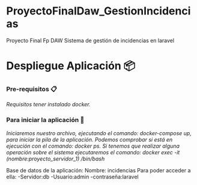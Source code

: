 # ProyectoFinalDaw_GestionIncidencias
Proyecto Final Fp DAW
Sistema de gestión de incidencias en laravel

# Despliegue Aplicación 📦
### Pre-requisitos 📋
_Requisitos tener instalado docker._
### Para iniciar la aplicación 🔧

_Iniciaremos nuestro archivo, ejecutando el comando: docker-compose up, para iniciar la pila de la aplicación._
_Podemos comprobar si está en ejecución con el comando: docker ps._
_Si tenemos que realizar alguna operación sobre el sistema ejecutaremos el comando: docker exec -it (nombre:proyecto_servidor_1) /bin/bash_

Base de datos de la aplicación:
Nombre: incidencias
Para poder acceder a ella:
-Servidor:db
-Usuario:admin
-contraseña:laravel


